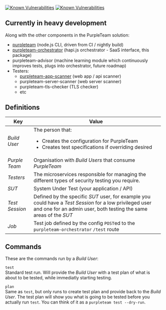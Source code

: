 [![Known Vulnerabilities](https://snyk.io/test/github/binarymist/purpleteam/badge.svg?targetFile=package.json)](https://snyk.io/test/github/binarymist/purpleteam?targetFile=package.json)
[![Known Vulnerabilities](https://snyk.io/test/npm/purpleteam/badge.svg)](https://snyk.io/test/npm/purpleteam)

## Currently in heavy development

Along with the other components in the PurpleTeam solution:

* [purpleteam](https://github.com/binarymist/purpleteam) (node.js CLI, driven from CI / nightly build)
* [purpleteam-orchestrator](https://github.com/binarymist/purpleteam-orchestrator) (hapi.js orchestrator - SaaS interface, this package)
* purpleteam-advisor (machine learning module which continuously improves tests, plugs into orchestrator, future roadmap)
* Testers:
  * [purpleteam-app-scanner](https://github.com/binarymist/purpleteam-app-scanner) (web app / api scanner)
  * purpleteam-server-scanner (web server scanner)
  * purpleteam-tls-checker (TLS checker)
  * etc

## Definitions

| Key                 | Value   |
|---------------------|---------|
| _Build User_        | The person that: <ul><li>Creates the configuration for PurpleTeam</li><li>Creates test specifications if overriding desired</li></ul> |
| _Purple Team_       | Organisation with _Build Users_ that consume _PurpleTeam_ |
| _Testers_           | The microservices responsible for managing the different types of security testing you require. |
| _SUT_               | System Under Test (your application / API) |
| _Test Session_      | Defined by the specific _SUT_ user, for example you could have a _Test Session_ for a low privileged user and one for an admin user, both testing the same areas of the _SUT_ |
| _Job_               | Test job defined by the config `POST`ed to the `purpleteam-orchestrator` `/test` route


## Commands

These are the commands run by a _Build User_:

`test`  
Standard test run. Will provide the _Build User_ with a test plan of what is about to be tested, while immediatly starting testing.

`plan`  
Same as `test`, but only runs to create test plan and provide back to the _Build User_. The test plan will show you what is going to be tested before you actually run `test`. You can think of it as a `purpleteam test --dry-run`.
